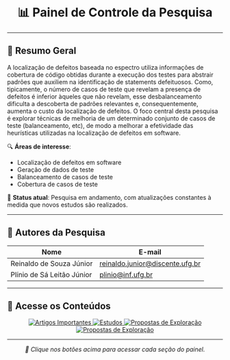 <!-- Banner ou imagem principal (opcional) -->
<h1 align="center">📊 Painel de Controle da Pesquisa</h1>

---

## 📝 Resumo Geral

A localização de defeitos baseada no espectro utiliza informações de cobertura de código obtidas durante a execução dos testes para abstrair padrões que auxiliem na identificação de statements defeituosos. Como, tipicamente, o número de casos de teste que revelam a presença de defeitos é inferior àqueles que não revelam, esse desbalanceamento dificulta a descoberta de padrões relevantes e, consequentemente, aumenta o custo da localização de defeitos. O foco central desta pesquisa é explorar técnicas de melhoria de um determinado conjunto de casos de teste (balanceamento, etc), de modo a melhorar a efetividade das heurísticas utilizadas na localização de defeitos em software.

🔍 **Áreas de interesse**:
- Localização de defeitos em software
- Geração de dados de teste
- Balanceamento de casos de teste
- Cobertura de casos de teste

📅 **Status atual**: Pesquisa em andamento, com atualizações constantes à medida que novos estudos são realizados.


---

## 👥 Autores da Pesquisa

<p align="center">

| Nome                        | E-mail                            |
|-----------------------------|-----------------------------------|
| Reinaldo de Souza Júnior    | reinaldo.junior@discente.ufg.br   |
| Plínio de Sá Leitão Júnior  | plinio@inf.ufg.br                 |
</p>

---

## 📂 Acesse os Conteúdos

<p align="center">
  <a href="artigos_importantes.md">
    <img src="https://img.shields.io/badge/📝%20Artigos%20Importantes-1976D2?style=for-the-badge" alt="Artigos Importantes"/>
  </a>
  <a href="estudos.md">
    <img src="https://img.shields.io/badge/📚%20Estudos-2E7D32?style=for-the-badge" alt="Estudos"/>
  </a>
  <a href="propostas_exploracao.md">
    <img src="https://img.shields.io/badge/🔬%20Propostas%20de%20Exploração-F57C00?style=for-the-badge" alt="Propostas de Exploração"/>
  </a>
  <a href="artigos_produzidos">
    <img src="https://img.shields.io/badge/📄%20Artigos%20Produzidos-FFD700?style=for-the-badge" alt="Propostas de Exploração"/>
</a>
</p>

---

<p align="center">
  <em>📌 Clique nos botões acima para acessar cada seção do painel.</em>
</p>
